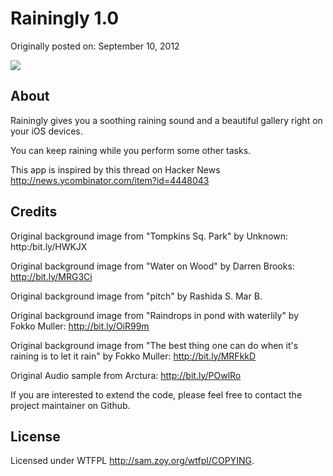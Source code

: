 Rainingly 1.0
======================
Originally posted on: September 10, 2012

[![](http://github.com/kenguish/rainingly/raw/master/misc/screenshot.png)](http://github.com/kenguish/rainingly/raw/master/misc/screenshot.png)

## About

Rainingly gives you a soothing raining sound and a beautiful gallery right on your iOS devices.

You can keep raining while you perform some other tasks.

This app is inspired by this thread on Hacker News http://news.ycombinator.com/item?id=4448043

## Credits

Original background image from "Tompkins Sq. Park" by Unknown:
http:/bit.ly/HWKJX

Original background image from "Water on Wood" by Darren Brooks:
http://bit.ly/MRG3Ci

Original background image from "pitch" by Rashida S. Mar B.

Original background image from "Raindrops in pond with waterlily" by Fokko Muller:
http://bit.ly/OiR99m

Original background image from "The best thing one can do when it's raining is to let it rain" by Fokko Muller:
http://bit.ly/MRFkkD

Original Audio sample from Arctura:
http://bit.ly/POwlRo

If you are interested to extend the code, please feel free to contact the project maintainer on Github.

## License
Licensed under WTFPL <http://sam.zoy.org/wtfpl/COPYING>.

